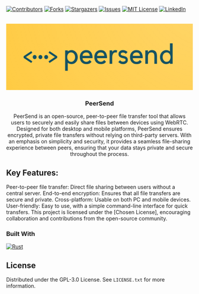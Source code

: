 [![Contributors][contributors-shield]][contributors-url]
[![Forks][forks-shield]][forks-url]
[![Stargazers][stars-shield]][stars-url]
[![Issues][issues-shield]][issues-url]
[![MIT License][license-shield]][license-url]
[![LinkedIn][linkedin-shield]][linkedin-url]

<br />
<div align="center">
  <a href="https://github.com/hakdag/peersend">
    <img src="images/logo_big.png" alt="Logo" width="537" height="179">
  </a>

<h3 align="center">PeerSend</h3>

  <p align="center">
PeerSend is an open-source, peer-to-peer file transfer tool that allows users to securely and easily share files between devices using WebRTC. Designed for both desktop and mobile platforms, PeerSend ensures encrypted, private file transfers without relying on third-party servers. With an emphasis on simplicity and security, it provides a seamless file-sharing experience between peers, ensuring that your data stays private and secure throughout the process.
  </p>
</div>


## Key Features:

Peer-to-peer file transfer: Direct file sharing between users without a central server.
End-to-end encryption: Ensures that all file transfers are secure and private.
Cross-platform: Usable on both PC and mobile devices.
User-friendly: Easy to use, with a simple command-line interface for quick transfers.
This project is licensed under the [Chosen License], encouraging collaboration and contributions from the open-source community.

### Built With

[![Rust][Rust]][Rust-url]


<!-- LICENSE -->
## License

Distributed under the GPL-3.0 License. See `LICENSE.txt` for more information.

<!-- MARKDOWN LINKS & IMAGES -->
[contributors-shield]: https://img.shields.io/github/contributors/hakdag/peersend.svg?style=for-the-badge
[contributors-url]: https://github.com/hakdag/peersend/graphs/contributors
[forks-shield]: https://img.shields.io/github/forks/hakdag/peersend.svg?style=for-the-badge
[forks-url]: https://github.com/hakdag/peersend/network/members
[stars-shield]: https://img.shields.io/github/stars/hakdag/peersend.svg?style=for-the-badge
[stars-url]: https://github.com/hakdag/peersend/stargazers
[issues-shield]: https://img.shields.io/github/issues/hakdag/peersend.svg?style=for-the-badge
[issues-url]: https://github.com/hakdag/peersend/issues
[license-shield]: https://img.shields.io/github/license/hakdag/peersend.svg?style=for-the-badge
[license-url]: https://github.com/hakdag/peersend/blob/master/LICENSE.txt
[linkedin-shield]: https://img.shields.io/badge/-LinkedIn-black.svg?style=for-the-badge&logo=linkedin&colorB=555
[linkedin-url]: https://www.linkedin.com/in/hakanakdag
[Rust-url]: https://www.rust-lang.org/
[Rust]: https://img.shields.io/badge/Rust-000000?style=for-the-badge&logo=rust&logoColor=white

